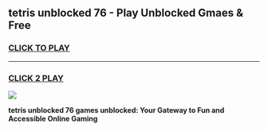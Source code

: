 
## tetris unblocked 76 - Play Unblocked Gmaes & Free
<h3>
<a href="https://news.freeplayer.one?title=tetris_unblocked_76&ref=23F">CLICK TO PLAY</a></h3>
<hr>

<h3>
<a href="https://news.freeplayer.one?title=tetris_unblocked_76&ref=23F">CLICK 2 PLAY</a>
  
</h3>

<a href="https://news.freeplayer.one?title=tetris_unblocked_76&ref=23F/"><img src="https://clearcache.store/games.png"></a>


**tetris unblocked 76 games unblocked: Your Gateway to Fun and Accessible Online Gaming**
